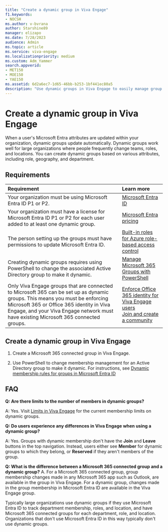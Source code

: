```yaml
---
title: "Create a dynamic group in Viva Engage"
f1.keywords:
- NOCSH
ms.author: v-bvrana
author: Starshine89
manager: elizapo
ms.date: 7/28/2023
audience: Admin
ms.topic: article
ms.service: viva-engage
ms.localizationpriority: medium
ms.custom: Adm_Yammer
search.appverid:
- MET150
- MOE150
- YAE150
ms.assetid: 6d2a6ec7-1d65-46bb-b253-1bf441ec80a5
description: "Use dynamic groups in Viva Engage to easily manage group membership through Active Directory."
---
```


# Create a dynamic group in Viva Engage

When a user's Microsoft Entra attributes are updated within your organization, dynamic groups update automatically. Dynamic groups work well for large organizations where people frequently change teams, roles, and locations. You can create dynamic groups based on various attributes, including role, geography, and department.
  
## Requirements

|**Requirement** <br/> |**Learn more** <br/> |
|:-----|:-----|
|Your organization must be using Microsoft Entra ID P1 or P2.  <br/> |[Microsoft Entra ID](https://go.microsoft.com/fwlink/?linkId=869572) <br/> |
|Your organization must have a license for Microsoft Entra ID P1 or P2 for each user added to at least one dynamic group.  <br/> |[Microsoft Entra pricing](https://go.microsoft.com/fwlink/?linkId=869572) <br/> |
|The person setting up the groups must have permissions to update Microsoft Entra ID.  <br/> |[Built-in roles for Azure role-based access control](/azure/role-based-access-control/built-in-roles) <br/> |
|Creating dynamic groups requires using PowerShell to change the associated Active Directory group to make it dynamic.  <br/> |[Manage Microsoft 365 Groups with PowerShell](https://support.office.com/article/aeb669aa-1770-4537-9de2-a82ac11b0540) <br/> |
|Only Viva Engage groups that are connected to Microsoft 365 can be set up as dynamic groups. This means you must be enforcing Microsoft 365 or Office 365 identity in Viva Engage, and your Viva Engage network must have existing Microsoft 365 connected groups.  <br/> |[Enforce Office 365 identity for Viva Engage users](../configure-your-viva-engage-network/enforce-office-365-identity.md) <br/> [Join and create a community](https://support.microsoft.com/en-au/topic/join-and-create-a-community-in-viva-engage-1ee29da1-5250-4c1e-b773-e7a78cfaf5d4) <br/> |

## Create a dynamic group in Viva Engage

1. Create a Microsoft 365 connected group in Viva Engage.

2. Use PowerShell to change membership management for an Active Directory group to make it dynamic. For instructions, see [Dynamic membership rules for groups in Microsoft Entra ID](/azure/active-directory/enterprise-users/groups-dynamic-membership)

## FAQ

 **Q: Are there limits to the number of members in dynamic groups?**
  
A: Yes. Visit [Limits in Viva Engage](/office365/servicedescriptions/limits-viva-engage) for the current membership limits on dynamic groups.
  
 **Q: Do users experience any differences in Viva Engage when using a dynamic group?**
  
A: Yes. Groups with dynamic membership don't have the **Join** and **Leave** buttons in the top navigation. Instead, users either see **Member** for dynamic groups to which they belong, or **Reserved** if they aren't members of the group.

**Q: What is the difference between a Microsoft 365 connected group and a dynamic group?**
A. For a Microsoft 365 connected group, group membership changes made in any Microsoft 365 app such as Outlook, are available in the group in Viva Engage. For a dynamic group, changes made in the group membership in Microsoft Entra ID are available in the Viva Engage group.

Typically large organizations use dynamic groups if they use Microsoft Entra ID to track department membership, roles, and location, and have Microsoft 365 connected groups for each department, role, and location. Organizations that don't use Microsoft Entra ID in this way typically don't use dynamic groups.
